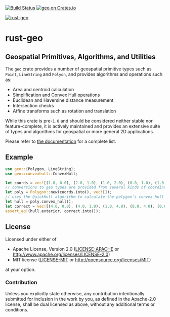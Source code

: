 [![Build Status](https://travis-ci.org/georust/rust-geo.svg?branch=master)](https://travis-ci.org/georust/rust-geo)
[![geo on Crates.io](https://meritbadge.herokuapp.com/geo)](https://crates.io/crates/geo)

[![rust-geo](https://avatars1.githubusercontent.com/u/10320338?v=4&s=100)]()

# rust-geo
## Geospatial Primitives, Algorithms, and Utilities

The `geo` crate provides a number of geospatial primitive types such as `Point`, `LineString` and `Polyon`, and provides algorithms and operations such as:
- Area and centroid calculation
- Simplification and Convex Hull operations
- Euclidean and Haversine distance measurement
- Intersection checks
- Affine transforms such as rotation and translation

While this crate is pre-`1.0` and should be considered neither stable nor feature-complete, it is actively maintained and provides an extensive suite of types and algorithms for geospatial or more general 2D applications.

Please refer to [the documentation](https://docs.rs/geo) for a complete list.

## Example
```rust
use geo::{Polygon, LineString};
use geo::convexhull::ConvexHull;

let coords = vec![(1.0, 0.0), (2.0, 1.0), (1.0, 2.0), (0.0, 1.0), (1.0, 0.0)];
// conversions to geo types are provided from several kinds of coordinate sequences
let poly = Polygon::new(coords.into(), vec![]);
// uses the QuickHull algorithm to calculate the polygon's convex hull
let hull = poly.convex_hull();
let correct = vec![(4.0, 0.0), (4.0, 1.0), (1.0, 4.0), (0.0, 4.0), (0.0, 0.0), (4.0, 0.0)]
assert_eq!(hull.exterior, correct.into());
```

## License

Licensed under either of

 * Apache License, Version 2.0 ([LICENSE-APACHE](LICENSE-APACHE) or http://www.apache.org/licenses/LICENSE-2.0)
 * MIT license ([LICENSE-MIT](LICENSE-MIT) or http://opensource.org/licenses/MIT)

at your option.

### Contribution

Unless you explicitly state otherwise, any contribution intentionally submitted
for inclusion in the work by you, as defined in the Apache-2.0 license, shall be dual licensed as above, without any
additional terms or conditions.
